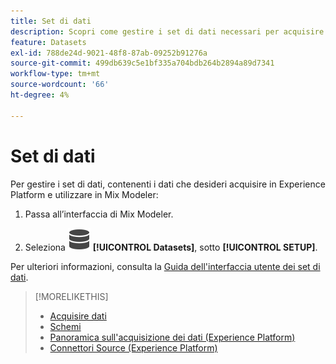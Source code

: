 ```yaml
---
title: Set di dati
description: Scopri come gestire i set di dati necessari per acquisire i dati in Mix Modeler.
feature: Datasets
exl-id: 788de24d-9021-48f8-87ab-09252b91276a
source-git-commit: 499db639c5e1bf335a704bdb264b2894a89d7341
workflow-type: tm+mt
source-wordcount: '66'
ht-degree: 4%

---
```


# Set di dati

Per gestire i set di dati, contenenti i dati che desideri acquisire in Experience Platform e utilizzare in Mix Modeler:

1. Passa all’interfaccia di Mix Modeler.

1. Seleziona ![Dati](/help/assets/icons/Data.svg) **[!UICONTROL Datasets]**, sotto **[!UICONTROL SETUP]**.

Per ulteriori informazioni, consulta la [Guida dell&#39;interfaccia utente dei set di dati](https://experienceleague.adobe.com/docs/experience-platform/catalog/datasets/user-guide.html?lang=it).

>[!MORELIKETHIS]
>
>* [Acquisire dati](https://experienceleague.adobe.com/it/docs/experience-platform/ingestion/home)
>* [Schemi](schemas.md)
>* [Panoramica sull&#39;acquisizione dei dati (Experience Platform)](https://experienceleague.adobe.com/it/docs/experience-platform/ingestion/home)
>* [Connettori Source (Experience Platform)](https://experienceleague.adobe.com/it/docs/experience-platform/sources/home)
